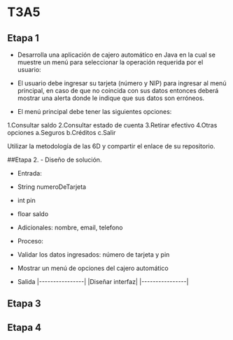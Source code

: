 # T3A5

## Etapa 1 
- Desarrolla una aplicación de cajero automático en Java en la cual se muestre un menú para seleccionar la operación requerida por el usuario:

- El usuario debe ingresar su tarjeta (número y NIP) para ingresar al menú principal, en caso de que no coincida con sus datos entonces deberá mostrar una alerta donde le indique que sus datos son erróneos.

- El menú principal debe tener las siguientes opciones:

1.Consultar saldo
2.Consultar estado de cuenta
3.Retirar efectivo
4.Otras opciones
a.Seguros
b.Créditos
c.Salir

Utilizar la metodología de las 6D y compartir el enlace de su repositorio.

##Etapa 2. - Diseño de solución.

- Entrada:
- String numeroDeTarjeta
- int pin
- floar saldo
- Adicionales: nombre, email, telefono

- Proceso:
- Validar los datos ingresados: número de tarjeta y pin 
- Mostrar un menú de opciones del cajero automático 

- Salida
|----------------|
|Diseñar interfaz| 
|----------------|
## Etapa 3

## Etapa 4
